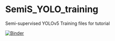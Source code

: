 # SemiS_YOLO_training
Semi-supervised YOLOv5 Training files for tutorial

[![Binder](https://binderhub.cloud.e-infra.cz/badge_logo.svg)](https://binderhub.cloud.e-infra.cz/v2/gh/martinschatz-cz/SemiS_YOLO_training/HEAD)
